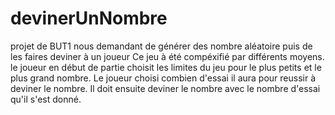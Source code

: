 # devinerUnNombre
projet de BUT1 nous demandant de générer des nombre aléatoire puis de les faires deviner à un joueur
Ce jeu à été compéxifié par différents moyens.
le joueur en début de partie choisit les limites du jeu pour le plus petits et le plus grand nombre.
Le joueur choisi combien d'essai il aura pour reussir à deviner le nombre.
Il doit ensuite deviner le nombre avec le nombre d'essai qu'il s'est donné.
